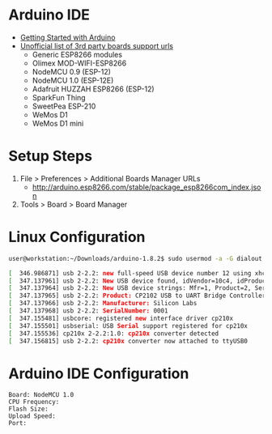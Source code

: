 # Arduino IDE

- [Getting Started with Arduino](http://www.arduino.cc/en/Guide/HomePage)
- [Unofficial list of 3rd party boards support urls](https://github.com/arduino/Arduino/wiki/Unofficial-list-of-3rd-party-boards-support-urls)
  - Generic ESP8266 modules
  - Olimex MOD-WIFI-ESP8266
  - NodeMCU 0.9 (ESP-12)
  - NodeMCU 1.0 (ESP-12E)
  - Adafruit HUZZAH ESP8266 (ESP-12)
  - SparkFun Thing
  - SweetPea ESP-210
  - WeMos D1
  - WeMos D1 mini

# Setup Steps

1. File > Preferences > Additional Boards Manager URLs
   - http://arduino.esp8266.com/stable/package_esp8266com_index.json
2. Tools > Board > Board Manager

# Linux Configuration

```sh
user@workstation:~/Downloads/arduino-1.8.2$ sudo usermod -a -G dialout xe1gyq
```

```sh
[  346.986871] usb 2-2.2: new full-speed USB device number 12 using xhci_hcd
[  347.137961] usb 2-2.2: New USB device found, idVendor=10c4, idProduct=ea60
[  347.137964] usb 2-2.2: New USB device strings: Mfr=1, Product=2, SerialNumber=3
[  347.137965] usb 2-2.2: Product: CP2102 USB to UART Bridge Controller
[  347.137966] usb 2-2.2: Manufacturer: Silicon Labs
[  347.137968] usb 2-2.2: SerialNumber: 0001
[  347.155481] usbcore: registered new interface driver cp210x
[  347.155501] usbserial: USB Serial support registered for cp210x
[  347.155536] cp210x 2-2.2:1.0: cp210x converter detected
[  347.156815] usb 2-2.2: cp210x converter now attached to ttyUSB0
```

# Arduino IDE Configuration

```
Board: NodeMCU 1.0
CPU Frequency: 
Flash Size: 
Upload Speed: 
Port: 
```


